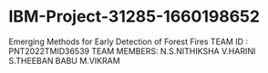 # IBM-Project-31285-1660198652
Emerging Methods for Early Detection of Forest Fires
TEAM ID : PNT2022TMID36539
TEAM MEMBERS: 
    N.S.NITHIKSHA
    V.HARINI
    S.THEEBAN BABU
    M.VIKRAM
